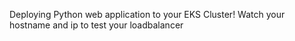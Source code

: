 Deploying Python web application to your EKS Cluster!
Watch your hostname and ip to test your loadbalancer
